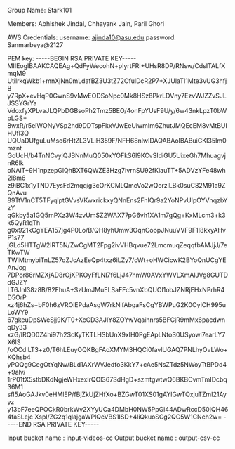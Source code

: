 Group Name: Stark101 

Members: Abhishek Jindal, Chhayank Jain, Paril Ghori

AWS Credentials: username: ajinda10@asu.edu password: Sanmarbeya@2127

PEM key: -----BEGIN RSA PRIVATE KEY----- MIIEogIBAAKCAQEAg+QdFyWecohN+plyrtFRI+UHsR8DP/RNsw/CdsITALfXmqM9 UtilrkqWkb1+mnXjNn0mLdafBZ3U3tZ72OfulDcR2P7+XJUlaTI1Mte3vUG3hfjB y7RpX+evHqP0GwnS9vMwEODSoNpc0Mk8HSz8PkrLDVny7EzvWJZZvSJLJSSYGrYa VdoxfyXPLvaJLQPbDGBsoPh2Tmz5BEO/4onFpYUsF9U/y/6w43nkLpzT0bWpLGS+ 8wxR/r5elWONyVSp2hd9DDTspFkxVJwEeUiwmIm6ZhutJMQEcEM8vMtBUIHUfl3Q UQUaDUfguLuMso6rHtZL3VLiH359F/NFH68nlwIDAQABAoIBABuiGKI35Im0mznt GoUcH/b4TnNCvyiQJBNnMuQ050xYOFkS6I9KCvSIdiGU5UixeGh7MhuagvjnR6lk oNAiT+9H1npzepGlQhBXT6QWZE3Hzg7IvrnSU92fKiauTT+5ADVzYFe48wh2l8m6 z9iBC1x1yTND7EysFd2mqqig3cOrKCMLQmcVo2wQorzlLBk0suC82M91a9ZQnAvu 89TtV1nCT5TFyqlptGVvsVKwxrickxyQNnEns2FnIQr9a2YoNPvUlpOYVnqzbYzY qGkby5a1GQ5mPXz3W4zvUmSZ2WAX77pG6vh1XA1m7gQg+KxMLcm3+k3k5QyR1qTh g0x921kCgYEA157jg4P0Lo/B/QH8yhUmw3OqnCoppJNuuVVF9F1I8kxyAHvP1s77 jGLd5HTTgW2IRT5N/ZwCgMT2Fpg2ivVHBqvue72LmcmuqZeqqfbAMJjJ/7eTKwTW TWiMtmybiTnLZ57qZJcAzEeQp4txz6iLZy7/cWt+oHWCicwK2BYoQnUCgYEAnJcg 7DPor86rMZXjAD8rOjXPKOyFfLNI7f6LjJ47nmW0AVxYWVLXmAlJVg8GUTDdGJZY LT6JnI38z8B/82FhuA+SzUmJMuELSaFFc5vnXbQUOl1obJZNRjEHxNPrhR4D5OrP xz4j6hZs+bF0h6zVROiEPdaAsgW7rkNifAbgaFsCgYBWPuG2K0OylCH995uLoWY9 67gkeuDpSWeSjj9K/T0+XcGD3AJIY8ZOYwVqaihnrs5BFCjR9mMx6pacdwnqDy33 xzG/IRQD0Z4hi97h2ScKyTKTLHSbUnX9xIH0PgEApLNtoS0USyowi7earLY7X6lS /oOCdILT3+z0/T6hLEuyOQKBgFAoXMYM3HQCi0favlUGAQ7PNLhyOvLWo+KQhsb4 yPQQg9CegOtYqNw/BLd1AXrWVJedfo3KkY7+cAe5NsZTdz5NWoyTtBPDd4+9alv/ 1rP01tX5stbDKdNgjeWHxexirQOl367SdHgD+szmtgwtwQ6BKBCvmTmIDcbq36M1 sfI5AoGAJkv0eHMlEP/fBjZkUjZHfXo+BZGwT01XS01gAYlGwTQxjuTZmI21Ayyz y13bF7eeQPOCkR0brkWv2XYyUCa4DMbH0NW5PpGi44ADwRccD50IQH464faSLejc Xspl/ZG2q1qlajgaWPlQcVBS1ISD+4liQkuoSCg2QG5W1CNch2w= -----END RSA PRIVATE KEY-----

Input bucket name : input-videos-cc
Output bucket name : output-csv-cc